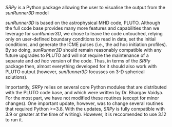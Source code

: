 *SRPy* is a Python package allowing the user to visualise the output from the *sunRunner3D* model 

*sunRunner3D* is based on the astrophysical MHD code, PLUTO. Although the full code base provides many more features and capabilities than we leverage for *sunRunner3D*, we chose to leave the code untouched, relying only on user-defined boundary conditions to read in data, set the initial conditions, and generate the ICME pulses (i.e., the ad hoc initiation profiles). By so doing, *sunRunner3D* should remain reasonably compatible with any future upgrades to PLUTO and will not require the maintenance of a separate and *ad hoc* version of the code. Thus, in terms of the *SRPy* package then, almost everything developed for it should also work with PLUTO output (however, *sunRunner3D* focusses on 3-D spherical solutions). 

Importantly, *SRPy* relies on several core Python modules that are distributed with the PLUTO code base, and which were written by Dr. Bhargav Vaidya. For the most part, we have not modified these routines (except for minor changes). One important update, however, was to change several routines that required Python >=3.8. With the updates, *SRPy* is fully compatible with 3.9 or greater at the time of writing). However, it is reccomended to use 3.12 to run it.